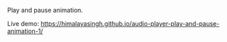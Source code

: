 Play and pause animation.

Live demo: https://himalayasingh.github.io/audio-player-play-and-pause-animation-1/
